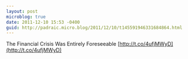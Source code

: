 ```yaml
---
layout: post
microblog: true
date: 2011-12-10 15:53 -0400
guid: http://padraic.micro.blog/2011/12/10/t145591946331684864.html
---
```

The Financial Crisis Was Entirely Foreseeable [http://t.co/4ufjMWyD](http://t.co/4ufjMWyD)
